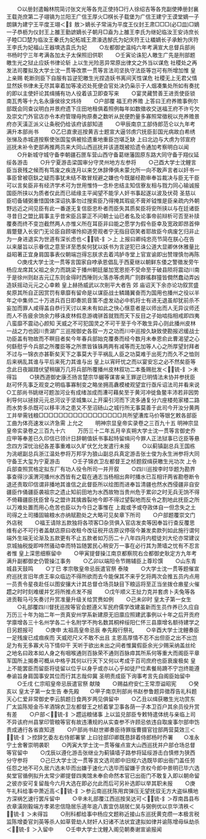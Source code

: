 <!-- { "loadSidebar": true } -->
　　○以册封遣翰林院简讨张文光等各充正使持□行人徐绍吉等各充副使捧册封襄王载尧庶第二子翊镐为兰阳王广信王厚火□棋长子载堡为广信王建宁王谟堂嫡一子朗鏔为建宁王平度王翊＜釒敖＞嫡长子常湍为平度王仪封王肃□□□(必□皿)□嫡一子恭枥为仪封王上雒王勤謶嫡长子朝月□盍为上雒王李氏为继妃临汝王安诗庶长子睦□□楚为临汝王秦氏为妃柘城王肃濠选郜氏为妃庆符王让檥嫡长子承魵为庆符王李氏为妃福山王器塽选袁氏为妃
　　○左都御史温纯六年考满宣大总督兵部尚书杨时宁三年考满各加太子太保照旧供职
　　○壬寅论诛犯人皦生广先是刑部题皦生光之狱止应妖书律论斩  上以生光险恶异常原出律文之外当以谋危  社稷处之再发法司覆拟及大学士沈一贯等改票一贯等言法司坚执守法臣等岂可有所增加惟  皇上亲赐  乾断则臣下自服有旨逆犯皦生光捏造妖书离间天性谋危  社稷无上无君父情显然妖书律未无尽其辜着加等凌迟处死便会官处决仍枭示于人烟凑集处所如有奏扰的即以主使奸论其缉捕有功人役着该卫即查写来
　　○宴灵藏赞善王进贡使臣锁南瓦秀等十九名永康侯徐文炜待
　　○户部覆  福王府养赡  上答曰王府养赡事例尔部既会同查议明白并景府遗下庄田地租俱着照例每年如数徵收交送福王府不许亏欠及崇文门外官店亦令本府管理毋拘原奏之数听从民便酌量多寡照常徵税以充养赡景府亦天潢正派义让条税仍给该府该部知道
　　○甲辰南京工部侍郎范仑以九年考满升本部尚书
　　○乙巳直隶巡按黄吉士题宣大逼邻虏穴抚臣彭国光病故白希绣张悌及赤城道按察使张国玺俱被拾遗重地重臣岂堪乏缺  上曰北边与大虏为邻宣府巡抚未补令吏部再推两员来大同山西巡抚并该道既被拾遗令通加考察明白以闻
　　○升新城守城守备李朝疆石匣车营山西守备葛继藩固原东路大同守备于翔仪延绥各游击
　　○升宁夏游击梁国审分守灵州地方左参将
　　○己酉大学士沈鲤言臣当衰残之候而有笃废之疾连月以来乞休辞俸俱未蒙允所一向不敢声言者以奸书一事臣曾被窃鈇之疑而事犹未结不敢冒规避之嫌也今既屡经勘审奉旨裁决与臣无干臣可以言矣臣非有经济学术可为世用惟恃一念朴忠结主知信寮友相与戮力同心输诚报国臣所挟以为质者仅此而已祗缘主平闻望不能孚人奸书事起遂以波及伏荷  圣慈以臣叨备辅弼重惜国体深诏执事勿过搜索臣乃得掩其瑕疵不膏斧钺惟是臣亲疏内外朝野远近之间见臣有此一番遂无复信臣忠朴者而臣失其质矣臣将安所挟以与在廷诸臣寻昔日之盟比肩事主乎昔宋臣吕蒙正不问朝士讪已者名及论事帝前辩析可否至补牍覆奏而终不变岂截然两人亦惟义所在耳臣非曰能之愿学为假令臣幸及宽政即昂首伸眉蹩躠入长安门无论臣自顾堪怜抑道旁观者宁无指目窃笑者耶故臣今病废乞归非止为一身进退实为世道有深长虑也＜锍-釒＞上  上报曰卿纯忠亮节简在朕心在告以来屡旨以示眷信之意至详至悉矣何犹以妖书为言逆犯已诛公道大显卿休休雅量比益昭著正宜身肩国事表仪朝端岂得忘朕求去着鸿胪寺堂上官宣谕即出赞理慎勿再陈
　　○庚戌大学士沈一贯等言国家自哱承恩倡乱于西夏继以朝鲜东倭之警徵发旁午杨应龙席其父祖之余力而跳梁于播州朝廷屡加宽恩拒不受命至于破县陨将震动川南于是徐州则赵吉元辽东则金得时西陲则火落赤等虏两广则群徭群獞皆僴然蠢动弄凶造妖摇动元元之心幸赖  皇上赫扬威武以次削平大者告  郊  庙诏天下余亦论功叙赏盛矣原其所自正因赏罚有章靡有留命是以谋臣战士鳞踊翼奋而为国用也播州之役以半年之中集师二十万进兵百日即奏凯音策不虚发动必中机将士有进无退虽却犹前杀不妄加而罪人咸得盖自恭行天讨以来未有如此之快心惬意者是以师出而人无异议师还而人不告疲余饷余力移诛皮林假息游魂骈首就戮而天下反目之子始啮指相戒即四夷八蛮靡不震动心颜知  天威之不可犯国灵之不可干至于今不敢生异心则此播州皮林一战之力也因川贵湖广三巡按御史各叙一方之功而川中巡按久缺致使勘报迟缓战士功臣盖有物故而不瞑目者矣今年春兵部始克覆奏而经今数月未奉恩俞此曹渴望之心何繇慰乎今兵部之所覆臣等之所票皆铢铢两两有减等而无加等人心之所厚望封拜者不过与一锦衣亦甚靳矣天下之事莫大于平祸乱人臣之功莫难于出死力而久不之恤则后来祸乱其谁与平后来死力其谁与出  皇上以宵旰忧之而以宴安忘之必不然矣臣等念此日夜踧踖伏望稍辍万几将兵部所覆播州皮林叙功二本蚤赐批发＜锍-釒＞未得旨
　　○狭西道御史康丕扬言楚宗华樾等谋害亲王罪逆已明情法未协并参抚臣赵可怀先事乏观变之明临事寡制变之略坐拥高纛模棱观望宜行亟斥诏法司并看来说　　○工部尚书姚继可题泇河业有成绪泇成而漕可藉矣至于黄河冲徙鱼鳖丰沛若非因势利导何以拯捄元元总河议于坚城集以上开渠引河而下流多通复分六座楼苑家楼二路而水势多杀既可以移丰沛之患又不至沼砀山之城行所无事莫善于此司今开汝分黄两工并举需钱粮□□□□□□□□□□□□□□□□□共所望漕库马价等银乞敕各部臣工曲为体亮速发以济急需  上允之
　　明神宗显皇帝实录卷之三百九十五
明神宗显皇帝实录卷之三百九十六
　　万历三十二年五月辛亥朔大学士沈一贯等言御史乔应甲等奉差已久印信已领计日辞朝值妖书事起特留缉问今罪人正法狱事已讫臣等悬念四方深忧治纪各差事重难以久旷伏乞允发遣行未报
　　○以蓟镇副总兵王国栋为洮岷副总兵浙江温处参将万邦孚为狼山副总兵真定游击张士俊为永生洲参将大同守备王大玺为宁夏游击
　　○壬子锦衣卫左都督王之桢题叙缉获皦生光功次  上令兵部查照赏格定拟东厂有功人役令所司一并开叙
　　○四川巡按李时华题为勘界事查得沙溪渭河播州水西皆有之载在通志当杨相出奔时播水已互相讦两省勘卷断令退还责取印信谓非播地其谁信之此督臣所以绘图而进奉旨清疆也然水西侵疆非自安疆臣作俑疆臣袭祖宗之遗止知前田地为水西故物当贵州危于累卯之时无兵无饷不得不倚藉疆臣抚臣曾与之盟许其擒酋裂地今即不得过望裂地而反令之割地此抚臣之所以万难处置而用心危苦也臣以为今日之事惟在  上裁或予或夺政体自一但念失之土司得之土司播固输粮水亦纳赋勘处之大略可见矣章下所司
　　○户部题覆崇文门外店税
　　○福王请除五款独将各项客□杂货俱入官店发卖等因奉旨行查反覆思维有必不可行者盖献店原曰收租今改征税开店原议停宿今兼发卖款列如此施行谓何端外生端无论渐及五款更有不止五款者如万历二十八年四月内棍徒刘大伦亦常建议京城抽税旋即哗然骚动幸而特旨随罢民心稍安万一事在必行其为萧墙之忧有不忍言者惟  皇上深思细察留中
　　○甲寅提督操江南京都察院右佥都御史耿定方九年考满升副都御史仍管操江事务
　　○乙卯以端阳令节赐辅臣上尊珍馔
　　○山东青城县天鼓鸣
　　○丁巳  孝宗敬皇帝忌辰遣官祭  泰陵
　　○大学士沈一贯等题催宣府巡抚言旧年虏王率众临边不得所欲而去今能保其不来乎乞将两次会推五员内点用一员责令星夜赴任以图安攘大计其总督仓场员缺目下粮运将至正当坐拨仓廒星火催趱之时时刻难缓并乞将所推点发不报
　　○戊午顺义王扯力克并套虏卜夫兔等各进贡鞍马弓矢奏讨升赏准量升级关给赏赉如例
　　○己未卯时  皇太子第一女生
　　○礼部覆四川督抚巡按等官会题遵义军民府儒学改建虽新而生员作养已久应自万历三十年为始二年一贡真安州学系新建原无旧廪应照建武事例以十年之后开贡府学廪增各三十名州学各二十名附学不拘名数其桐梓绥阳仁怀三县廪增名额待建学之日另题报可
　　○庚申  太祖高皇帝忌辰  奉先殿行祭礼
　　○辛酉大学士沈鲤奏臣一足残废已成痼疾而  天威咫尺义不敢不出且  主恩高厚情不忍不出但臣之出不出岂足为有无多寡犬马下情仰干  天听于欲出未出之间者惟冀假臣余光少赐采纳盖丝纶之地名曰政本如人身之有咽喉通则百脉荣不通则百脉瘁其所系何等重大而阁臣平章军国所上揭奏可概从中格乎其何以行天下又何以考成于百司庶府也臣衰废极矣  皇上不能罢臣而留臣将徒留以位乎以身乎或亦以心乎如徒尸位素餐局蹐不宁岂终能遵奉谕旨身肩国事安其位而行其志哉仰冀  圣明责成臣下询事考言先自阁臣始留中
　　○壬戌  仁宗昭皇帝忌辰遣官祭  献陵
　　○赐益府安仁王常漈谥昭宪
　　○癸亥以  皇太子第一女生告  奉先殿　　○甲子南京刑部尚书赵参鲁题异徵荐告礼科题天心仁爱非常御史李云鹄题日食两岁两见俱留中
　　○乙丑以缉获皦生光功赏东厂太监陈矩金币羊酒锦衣卫左都督王之桢着掌卫事各荫一子本卫百户其余员役升赏有差
　　○户部＜锍-釒＞趱运粮储事  上以监兑部臣专敕特遣体统与亲临上司不异该府州县掌印管粮等官有故违漕规的从实查参不许顾忌依违自取废事尔部申饬责成通行各省直知道
　　○户部尚书赵世卿奏臣待罪版曹摄官铨部两营莫效三＜锍-釒＞控辞乞委左右侍郎署掌  上曰铨部印卿既恳辞着侍郎杨时乔署　　○准永宁土舍奢崇明袭职
　　○丙寅大学士沈一贯等催点宣大山西巡抚并户部仓场总督等官留中
　　○戊辰以遵化游击张继业为蓟镇墙子路参将延绥游击白慎修为狭西分守参将
　　○己巳大学士沈一贯等言文选司郎中旧规六选既毕即出衙门盖任劳任怨之地不可久居六选未毕而出嫌于速化六选毕而留嫌于贪权今郎中景明已毕六选矣堂官循例拟升太常少卿提督四夷馆未奉俞命然本官已出衙门不敢复入即以朝命留之彼亦安可复留哉今六月大选在即必允此而后可另补选即以举其职未报
　　○庚午礼科给事中萧近高＜锍-釒＞参云南巡抚陈用宾弹压无望抚驭无方大盗纵横地方深祸乞速行罢斥留中
　　○辛未礼部覆江西巡按吴达可＜锍-釒＞荐南昌县布衣章潢刚毅端方孝弟忠信隐居乐道年逾八袠宜仿胡居仁吴与弼例优以京华清秩＜锍-釒＞未得旨
　　○刑科都给事中杨应文题称近接山东巡抚黄克缵一本极言税监陈增委官刘英等杀人如草菅劫人财奸人妇诸不法状宜逮拟如律并谕陈增毋纵劫杀＜锍-釒＞入留中
　　○壬申大学士沈鲤入阁见朝奏谢宣谕报闻
